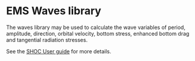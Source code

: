 # EMS Waves library

The waves library may be used to calculate the wave variables of period, amplitude, direction, orbital velocity, bottom stress, enhanced bottom drag and tangential radiation stresses.

See the [SHOC User guide](https://research.csiro.au/cem/?ddownload=124) for more details.